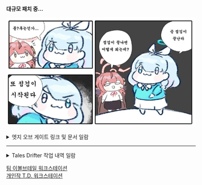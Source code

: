 
**대규모 패치 중...**

[![로동은 다이나믹하게](/images/mollupatch.webp)](https://youtu.be/QUXKib-jfEM?si=_aNqwBoXBLYhuk53)


<details>
<summary>엣지 오브 게이트 링크 및 문서 일람</summary>


## 1. GDD
엣지 오브 게이트의 GDD를 링크

## 2. [세계관 설정](https://prairie-spinach-4fb.notion.site/a4f98f56b3624a0f8bb5f4ab1727330b?pvs=4)
엣지 오브 게이트의 세계관 설정을 링크

###     2-1. [캐릭터 설정](https://prairie-spinach-4fb.notion.site/83824dbf23cd4d7bb86dec29b39e1e8e?pvs=4)
엣지 오브 게이트의 캐릭터 설정을 링크, 주요 인물 관계도가 PDF본으로 첨부.

###     2-2 [아이템 설정](https://prairie-spinach-4fb.notion.site/394a91e03601439cb58fe72b608ddedb?pvs=4)
엣지 오브 게이트의 아이템 설정을 종합적으로 정리

####     2-2-1. [근접 무기 설정](https://prairie-spinach-4fb.notion.site/1fd32f8c4e0346359a77986d57a3ffeb?pvs=4)
엣지 오브 게이트의 근접 무기 설정을 링크

####     2-2-2. [원거리 무기 설정](https://prairie-spinach-4fb.notion.site/49291e0465604ee2a19f77c92108f42d?pvs=4)
엣지 오브 게이트의 원거리 무기 설정을 링크

####     2-2-2. [소모 아이템 설정](https://prairie-spinach-4fb.notion.site/490a3acda95a44548cb25175e5fa1276?pvs=4)
엣지 오브 게이트의 소모 아이템 설정을 링크, 소모품 컨셉 워크리스트가 PDF본으로 첨부.


###     2-3. [몬스터 설정](https://prairie-spinach-4fb.notion.site/9092e365dde243f28dd7884248bb4c3e?pvs=4)
엣지 오브 게이트의 몬스터 설정을 링크

###     2-4. [기술적 배경 설정](https://prairie-spinach-4fb.notion.site/be7db57fa4894fca895d8d370755d11b?pvs=4)
엣지 오브 게이트의 기술적 배경 설정을 링크

###     2-5. [스킬 설정](https://prairie-spinach-4fb.notion.site/0418657ba6bf4909bd17bc86dc295ad8?pvs=4)
엣지 오브 게이트의 스킬 설정을 링크, 스킬 컨셉 워크리스트가 PDF본으로 첨부.

## [3. 시나리오](https://prairie-spinach-4fb.notion.site/11bbed49c8ab4d68ac4813e78f6c7807?pvs=4)
: 엣지 오브 게이트의 시나리오를 링크

## 4. [스토리보드](./contents/엣지_오브_게이트_시네마틱%20무비%20내러티브%20기획서%200322.pdf)
엣지 오브 게이트의 스토리 보드를 링크

## 5. UI
엣지 오브 게이트의 UI 컨셉을 링크

## 6. 레벨 디자인
엣지 오브 게이트의 레벨 디자인을 링크
</details>

-----

<details>
<summary>Tales Drifter 작업 내역 일람</summary>

전투 플로우 레퍼런스 예시

탐색 상태
플레이어 혹은 적이 발견됨
전투 시작
플레이어 액션(공격, 회피, 이동 등)
플레이어 액션에 대해 적의 공격 반응
공격 받은 개체의 피해량 계산 후 체력 감소
액션 결과에 따른 플레이어와 적 상태 변화(넉백, 기절 등)
-플레이어의 체력이 0 미만일 경우 사망 후 UI 출력, 아닐 경우 전투를 지속
-적의 체력이 0 미만일 경우 사망, 아닐 경우 전투를 지속
플레이어가 모든 적을 처치하면 전투 종료
탐색 상태로 전환


</details>

[팀 이볼브테일 워크스테이션](https://prairie-spinach-4fb.notion.site/d73eae4bdc83488c84aacc69bc57f8c5?pvs=4)   
[개인작 T.D. 워크스테이션](https://prairie-spinach-4fb.notion.site/Tales-drifter-42ac61eaeeae43b5889033d5cdf93402?pvs=4)